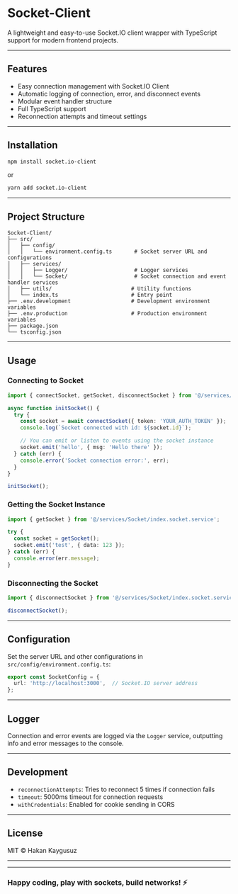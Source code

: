 # Socket-Client

A lightweight and easy-to-use Socket.IO client wrapper with TypeScript support for modern frontend projects.

---

## Features

- Easy connection management with Socket.IO Client  
- Automatic logging of connection, error, and disconnect events  
- Modular event handler structure  
- Full TypeScript support  
- Reconnection attempts and timeout settings  

---

## Installation

```bash
npm install socket.io-client
```

or

```bash
yarn add socket.io-client
```

---

## Project Structure

```
Socket-Client/
├── src/
│   ├── config/
│   │   └── environment.config.ts       # Socket server URL and configurations
│   ├── services/
│   │   ├── Logger/                     # Logger services
│   │   └── Socket/                     # Socket connection and event handler services
│   ├── utils/                         # Utility functions
│   └── index.ts                       # Entry point
├── .env.development                   # Development environment variables
├── .env.production                    # Production environment variables
├── package.json
└── tsconfig.json
```

---

## Usage

### Connecting to Socket

```ts
import { connectSocket, getSocket, disconnectSocket } from '@/services/Socket/index.socket.service';

async function initSocket() {
  try {
    const socket = await connectSocket({ token: 'YOUR_AUTH_TOKEN' });
    console.log(`Socket connected with id: ${socket.id}`);

    // You can emit or listen to events using the socket instance
    socket.emit('hello', { msg: 'Hello there' });
  } catch (err) {
    console.error('Socket connection error:', err);
  }
}

initSocket();
```

### Getting the Socket Instance

```ts
import { getSocket } from '@/services/Socket/index.socket.service';

try {
  const socket = getSocket();
  socket.emit('test', { data: 123 });
} catch (err) {
  console.error(err.message);
}
```

### Disconnecting the Socket

```ts
import { disconnectSocket } from '@/services/Socket/index.socket.service';

disconnectSocket();
```

---

## Configuration

Set the server URL and other configurations in `src/config/environment.config.ts`:

```ts
export const SocketConfig = {
  url: 'http://localhost:3000',  // Socket.IO server address
};
```

---

## Logger

Connection and error events are logged via the `Logger` service, outputting info and error messages to the console.

---

## Development

- `reconnectionAttempts`: Tries to reconnect 5 times if connection fails  
- `timeout`: 5000ms timeout for connection requests  
- `withCredentials`: Enabled for cookie sending in CORS  

---

## License

MIT © Hakan Kaygusuz

---

---

### Happy coding, play with sockets, build networks! ⚡
